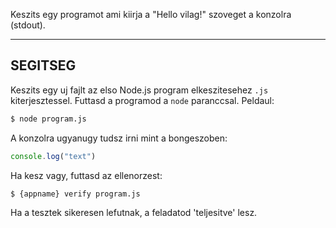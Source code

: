Keszits egy programot ami kiirja a "Hello vilag!" szoveget a konzolra (stdout).

----------------------------------------------------------------------
## SEGITSEG

Keszits egy uj fajlt az elso Node.js program elkeszitesehez `.js` kiterjesztessel. Futtasd a programod a `node` paranccsal. Peldaul:

```sh
$ node program.js
```

A konzolra ugyanugy tudsz irni mint a bongeszoben:

```js
console.log("text")
```

Ha kesz vagy, futtasd az ellenorzest:

```sh
$ {appname} verify program.js
```

Ha a tesztek sikeresen lefutnak, a feladatod 'teljesitve' lesz.
